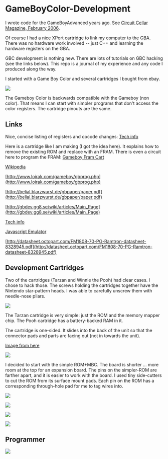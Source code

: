 # GameBoyColor-Development

I wrote code for the GameBoyAdvanced years ago. See [Circuit Cellar Magazine, February 2006](http://www.cc-webshop.com/Circuit-Cellar-Issue-187-February-2006-PDF-FI-2006-187.htm). 

Of course I had a nice XPort cartridge to link my computer to the GBA. There was no hardware work
involved -- just C++ and learning the hardware registers on the GBA.

GBC development is nothing new. There are lots of tutorials on GBC hacking (see the links below).
This repo is a journal of my experience and any code I produced along the way. 

I started with a Game Boy Color and several cartridges I bought from ebay. 

![](https://github.com/topherCantrell/GameBoyColor-Development/blob/master/art/IMG_0310.JPG)

The Gameboy Color is backwards compatible with the Gameboy (non color). That means I can start with
simpler programs that don't access the color registers. The cartridge pinouts are the same.

## Links

Nice, concise listing of registers and opcode changes:
[Tech info](http://fms.komkon.org/GameBoy/Tech/Software.html)

Here is a cartridge like I am making (I got the idea here). It explains how to remove the existing 
ROM and replace with an FRAM. There is even a circuit here to program the FRAM:
[Gameboy Fram Cart](http://www.robotdungeon.com/ElectronicProjectGameboyROM.html)

[Wikipedia](https://en.wikipedia.org/wiki/Game_Boy_Color)

[http://www.loirak.com/gameboy/gbprog.php](http://www.loirak.com/gameboy/gbprog.php)

[http://belial.blarzwurst.de/gbpaper/paper.pdf](http://belial.blarzwurst.de/gbpaper/paper.pdf)

[http://gbdev.gg8.se/wiki/articles/Main_Page](http://gbdev.gg8.se/wiki/articles/Main_Page)

[Tech info](http://fms.komkon.org/GameBoy/Tech/Software.html)

[Javascript Emulator](http://imrannazar.com/GameBoy-Emulation-in-JavaScript:-Interrupts)

[http://datasheet.octopart.com/FM1808-70-PG-Ramtron-datasheet-8328945.pdf](http://datasheet.octopart.com/FM1808-70-PG-Ramtron-datasheet-8328945.pdf)

## Development Cartridges

Two of the cartridges (Tarzan and Winnie the Pooh) had clear cases. I chose to hack those.
The screws holding the cartridges together have the Nintendo star-pattern heads. I was able
to carefully unscrew them with needle-nose pliars.

![](https://github.com/topherCantrell/GameBoyColor-Development/blob/master/art/IMG_0322.JPG)

The Tarzan cartridge is very simple: just the ROM and the memory mapper chip. The Pooh cartridge
has a battery-backed RAM in it.

The cartridge is one-sided. It slides into the back of the unit so that the connector pads
and parts are facing out (not in towards the unit).

[Image from here](https://www.insidegadgets.com/2011/03/19/gbcartread-arduino-based-gameboy-cart-reader-%E2%80%93-part-1-read-the-rom/)

![](https://github.com/topherCantrell/GameBoyColor-Development/blob/master/art/cartPinout.png)

I decided to start with the simple ROM+MBC. The board is shorter ... more room at the top for an expansion 
board. The pins on the simpler-ROM are farther apart, and it is easier to work with the board. I used
tiny side-cutters to cut the ROM from its surface mount pads. Each pin on the ROM has a corresponding
through-hole pad for me to tag wires into.

![](https://github.com/topherCantrell/GameBoyColor-Development/blob/master/art/cart2.png)

![](https://github.com/topherCantrell/GameBoyColor-Development/blob/master/art/NROM.png)

![](https://github.com/topherCantrell/GameBoyColor-Development/blob/master/art/FM1808.png)

![](https://github.com/topherCantrell/GameBoyColor-Development/blob/master/art/MBC5.png)

## Programmer

![](https://github.com/topherCantrell/GameBoyColor-Development/blob/master/art/Programmer.png)

